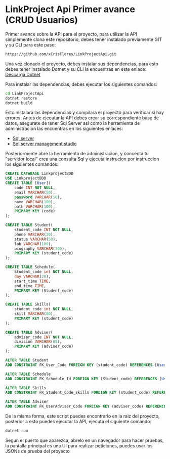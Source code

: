 # LinkProject Api Primer avance (CRUD Usuarios)

Primer avance sobre la API para el proyecto, para utilizar la API simplemente clona este repositorio, debes tener instalado previamente GIT y su CLI para este paso:

```bash
https://github.com/xCrisFlores/LinkProjectApi.git
```
Una vez clonado el proyecto, debes instalar sus dependencias, para esto debes tener instalado Dotnet y su CLI la encuentras en este enlace: [Descarga Dotnet](https://dotnet.microsoft.com/download/dotnet "Descarga Dotnet")

Para instalar las dependencias, debes ejecutar los siguientes comandos:

```bash
cd LinkProjectApi
dotnet restore
dotnet build
```

Esto instalara las dependencias y compilara el proyecto para verificar si hay errores.
Antes de ejecutar la API debes crear su correspondiente base de datos, asegurate de tener Sql Server asi como la herramienta de administracion las encuentras en los siguientes enlaces:
- [Sql server](https://www.microsoft.com/en-us/sql-server/sql-server-downloads "Sql server")
- [Sql server management studio](https://learn.microsoft.com/en-us/sql/ssms/download-sql-server-management-studio-ssms?view "Sql server management studio")

Posteriormente abre la herramienta de administracion, y concecta tu "servidor local" crea una consulta Sql y ejecuta instrucion por instruccion los siguientes comandos:

```sql
CREATE DATABASE LinkprojectBDD
USE LinkprojectBDD
CREATE TABLE [User](
	code INT NOT NULL,
	email VARCHAR(50),
	password VARCHAR(50),
	name VARCHAR(100),
	path VARCHAR(100),
	PRIMARY KEY (code)
);

CREATE TABLE Student(
	student_code INT NOT NULL,
	phone VARCHAR(20),
	status VARCHAR(50),
	lab VARCHAR(100),
	biography VARCHAR(300),
	PRIMARY KEY (student_code)
);

CREATE TABLE Schedule(
	Student_code int NOT NULL,
	day VARCHAR(20),
	start_time TIME,
	end_time TIME,
	PRIMARY KEY (Student_code)
);

CREATE TABLE Skills(
	student_code int NOT NULL,
	skill VARCHAR(80),
	PRIMARY KEY (student_code)
);

CREATE TABLE Adviser(
	adviser_code INT NOT NULL,
	division VARCHAR(80),
	PRIMARY KEY (adviser_code)
);

ALTER TABLE Student
ADD CONSTRAINT FK_User_Code FOREIGN KEY (student_code) REFERENCES [User](code);

ALTER TABLE Schedule
ADD CONSTRAINT FK_Schedule_Id FOREIGN KEY (Student_code) REFERENCES [User](code);

ALTER TABLE Skills
ADD CONSTRAINT FK_Student_Code_skills FOREIGN KEY (student_code) REFERENCES [User](code);

ALTER TABLE Adviser
ADD CONSTRAINT FK_UserAdviser_Code FOREIGN KEY (adviser_code) REFERENCES [User](code);
```

De la misma forma, este script puedes encontrarlo en la raiz del proyecto,  posterior a esto puedes ejecutar la API, ejecuta el siguiente comando:

```bash
dotnet run
```
Segun el puerto que aparezca, abrelo en un navegador para hacer pruebas, la pantalla principal es una UI para realizar peticiones, puedes usar los JSONs de prueba del proyecto

